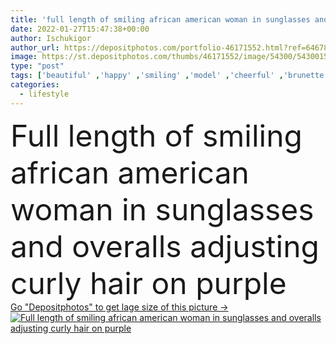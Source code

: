 ```yaml
---
title: 'full length of smiling african american woman in sunglasses and overalls adjusting curly hair on purple'
date: 2022-01-27T15:47:38+00:00
author: Ischukigor
author_url: https://depositphotos.com/portfolio-46171552.html?ref=64678756
image: https://st.depositphotos.com/thumbs/46171552/image/54300/543001572/api_thumb_450.jpg?forcejpeg=true
type: "post"
tags: ['beautiful' ,'happy' ,'smiling' ,'model' ,'cheerful' ,'brunette' ,'style' ,'boots' ,'fashion' ,'lilac' ,'violet' ,'pink' ,'emotion' ,'purple' ,'stylish' ,'woman' ,'lifestyle' ,'curly' ,'joyful' ,'trendy' ,'sunglasses' ,'attractive' ,'footwear' ,'posing' ,'shoes' ,'positive' ,'pleased' ,'jacket' ,'fashionable' ,'overalls' ,'adjust' ,'2022' ,'one person' ,'young adult' ,'black woman' ,'african american' ,'Full Length' ,'color of year' ,'pull hair' ,'generation z' ,'very peri' ]
categories: 
  - lifestyle
---
```

<div aling="center">
            <font size="60"> Full length of smiling african american woman in sunglasses and overalls adjusting curly hair on purple</font>   
</div>
<div>
    <a href='https://st.depositphotos.com/thumbs/46171552/image/54300/543001572/api_thumb_450.jpg?forcejpeg=true?ref=64678756' target=_blank > Go "Depositphotos" to get lage size of this picture ->
        <img href='https://st.depositphotos.com/thumbs/46171552/image/54300/543001572/api_thumb_450.jpg?forcejpeg=true?ref=64678756' src='https://st.depositphotos.com/46171552/54300/i/950/depositphotos_543001572-stock-photo-full-length-smiling-african-american.jpg?forcejpeg=true' alt='Full length of smiling african american woman in sunglasses and overalls adjusting curly hair on purple' >
    </a>
</div>
